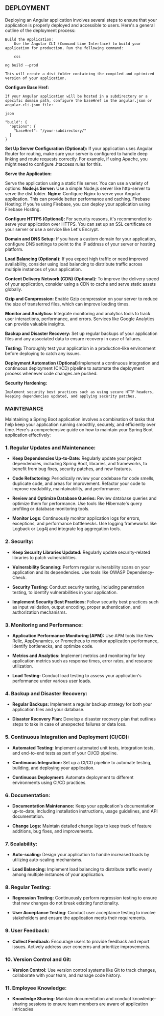 ## DEPLOYMENT

Deploying an Angular application involves several steps to ensure that your application is properly deployed and accessible to users. Here's a general outline of the deployment process:

    Build the Application:
        Use the Angular CLI (Command Line Interface) to build your application for production. Run the following command:
    
        css
    
    ng build --prod
    
    This will create a dist folder containing the compiled and optimized version of your application.

**Configure Base Href:**

    If your Angular application will be hosted in a subdirectory or a specific domain path, configure the baseHref in the angular.json or angular-cli.json file:
    
    json
    
    "build": {
      "options": {
        "baseHref": "/your-subdirectory/"
      }
    }

**Set Up Server Configuration (Optional):** If your application uses Angular Router for routing, make sure your server is configured to handle deep linking and route requests correctly. For example, if using Apache, you might need to configure .htaccess rules for this.

**Serve the Application:**

Serve the application using a static file server. You can use a variety of options:
    **Node.js Server:** Use a simple Node.js server like http-server to serve the dist folder.
   **Nginx:**  Configure Nginx to serve your Angular application. This can provide better performance and caching.
    Firebase Hosting: If you're using Firebase, you can deploy your application using Firebase Hosting.

**Configure HTTPS (Optional):** For security reasons, it's recommended to serve your application over HTTPS. You can set up an SSL certificate on your server or use a service like Let's Encrypt.

**Domain and DNS Setup:** If you have a custom domain for your application, configure DNS settings to point to the IP address of your server or hosting platform.

**Load Balancing (Optional):** If you expect high traffic or need improved availability, consider using load balancing to distribute traffic across multiple instances of your application.

**Content Delivery Network (CDN) (Optional):** To improve the delivery speed of your application, consider using a CDN to cache and serve static assets globally.

**Gzip and Compression:** Enable Gzip compression on your server to reduce the size of transferred files, which can improve loading times.

**Monitor and Analytics:** Integrate monitoring and analytics tools to track user interactions, performance, and errors. Services like Google Analytics can provide valuable insights.

**Backup and Disaster Recovery:** Set up regular backups of your application files and any associated data to ensure recovery in case of failures.

**Testing:** Thoroughly test your application in a production-like environment before deploying to catch any issues.

**Deployment Automation (Optional)**:Implement a continuous integration and continuous deployment (CI/CD) pipeline to automate the deployment process whenever code changes are pushed.

**Security Hardening:**

    Implement security best practices such as using secure HTTP headers, keeping dependencies updated, and applying security patches.

### MAINTENANCE

Maintaining a Spring Boot application involves a combination of tasks that help keep your application running smoothly, securely, and efficiently over time. Here's a comprehensive guide on how to maintain your Spring Boot application effectively:

### 1. **Regular Updates and Maintenance:**

- **Keep Dependencies Up-to-Date:** Regularly update your project dependencies, including Spring Boot, libraries, and frameworks, to benefit from bug fixes, security patches, and new features.

- **Code Refactoring:** Periodically review your codebase for code smells, duplicate code, and areas for improvement. Refactor your code to improve readability, maintainability, and performance.

- **Review and Optimize Database Queries:** Review database queries and optimize them for performance. Use tools like Hibernate's query profiling or database monitoring tools.

- **Monitor Logs:** Continuously monitor application logs for errors, exceptions, and performance bottlenecks. Use logging frameworks like Logback or Log4j and integrate log aggregation tools.

### 2. **Security:**

- **Keep Security Libraries Updated:** Regularly update security-related libraries to patch vulnerabilities.

- **Vulnerability Scanning:** Perform regular vulnerability scans on your application and its dependencies. Use tools like OWASP Dependency-Check.

- **Security Testing:** Conduct security testing, including penetration testing, to identify vulnerabilities in your application.

- **Implement Security Best Practices:** Follow security best practices such as input validation, output encoding, proper authentication, and authorization mechanisms.

### 3. **Monitoring and Performance:**

- **Application Performance Monitoring (APM):** Use APM tools like New Relic, AppDynamics, or Prometheus to monitor application performance, identify bottlenecks, and optimize code.

- **Metrics and Analytics:** Implement metrics and monitoring for key application metrics such as response times, error rates, and resource utilization.

- **Load Testing:** Conduct load testing to assess your application's performance under various user loads.

### 4. **Backup and Disaster Recovery:**

- **Regular Backups:** Implement a regular backup strategy for both your application files and your database.

- **Disaster Recovery Plan:** Develop a disaster recovery plan that outlines steps to take in case of unexpected failures or data loss.

### 5. **Continuous Integration and Deployment (CI/CD):**

- **Automated Testing:** Implement automated unit tests, integration tests, and end-to-end tests as part of your CI/CD pipeline.

- **Continuous Integration:** Set up a CI/CD pipeline to automate testing, building, and deploying your application.

- **Continuous Deployment:** Automate deployment to different environments using CI/CD practices.

### 6. **Documentation:**

- **Documentation Maintenance:** Keep your application's documentation up-to-date, including installation instructions, usage guidelines, and API documentation.

- **Change Logs:** Maintain detailed change logs to keep track of feature additions, bug fixes, and improvements.

### 7. **Scalability:**

- **Auto-scaling:** Design your application to handle increased loads by utilizing auto-scaling mechanisms.

- **Load Balancing:** Implement load balancing to distribute traffic evenly among multiple instances of your application.

### 8. **Regular Testing:**

- **Regression Testing:** Continuously perform regression testing to ensure that new changes do not break existing functionality.

- **User Acceptance Testing:** Conduct user acceptance testing to involve stakeholders and ensure the application meets their requirements.

### 9. **User Feedback:**

- **Collect Feedback:** Encourage users to provide feedback and report issues. Actively address user concerns and prioritize improvements.

### 10. **Version Control and Git:**

- **Version Control:** Use version control systems like Git to track changes, collaborate with your team, and manage code history.

### 11. **Employee Knowledge:**

- **Knowledge Sharing:** Maintain documentation and conduct knowledge-sharing sessions to ensure team members are aware of application intricacies
